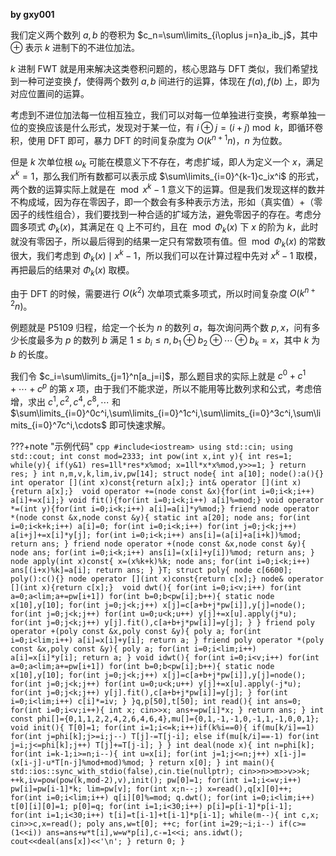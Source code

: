 **by gxy001**

我们定义两个数列 $a,b$ 的卷积为 $c_n=\sum\limits_{i\oplus j=n}a_ib_j$，其中 $\oplus$ 表示 $k$ 进制下的不进位加法。

$k$ 进制 $\text{FWT}$ 就是用来解决这类卷积问题的，核心思路与 $\text{DFT}$ 类似，我们希望找到一种可逆变换 $f$，使得两个数列 $a,b$ 间进行的运算，体现在 $f(a),f(b)$ 上，即为对应位置间的运算。

考虑到不进位加法每一位相互独立，我们可以对每一位单独进行变换，考察单独一位的变换应该是什么形式，发现对于某一位，有 $i\oplus j=(i+j)\bmod k$，即循环卷积，使用 $\text{DFT}$ 即可，暴力 $\text{DFT}$ 的时间复杂度为 $O(k^{n+1}n)$，$n$ 为位数。

但是 $k$ 次单位根 $\omega_k$ 可能在模意义下不存在，考虑扩域，即人为定义一个 $x$，满足 $x^k=1$，那么我们所有数都可以表示成 $\sum\limits_{i=0}^{k-1}c_ix^i$ 的形式，两个数的运算实际上就是在 $\bmod x^k-1$ 意义下的运算。但是我们发现这样的数并不构成域，因为存在零因子，即一个数会有多种表示方法，形如（真实值）+（零因子的线性组合），我们要找到一种合适的扩域方法，避免零因子的存在。考虑分圆多项式 $\Phi_k(x)$，其满足在 $\mathbb Q$ 上不可约，且在 $\bmod \Phi_k(x)$ 下 $x$ 的阶为 $k$，此时就没有零因子，所以最后得到的结果一定只有常数项有值。但 $\bmod \Phi_k(x)$ 的常数很大，我们考虑到 $\Phi_k(x)\mid x^k-1$，所以我们可以在计算过程中先对 $x^k-1$ 取模，再把最后的结果对 $\Phi_k(x)$ 取模。

由于 $\text{DFT}$ 的时候，需要进行 $O(k^2)$ 次单项式乘多项式，所以时间复杂度 $O(k^{n+2}n)$。

例题就是 P5109 归程，给定一个长为 $n$ 的数列 $a$，每次询问两个数 $p,x$，问有多少长度最多为 $p$ 的数列 $b$ 满足 $1\le b_i\le n,b_1\oplus b_2\oplus \cdots\oplus b_k=x$，其中 $k$ 为 $b$ 的长度。

我们令 $c_i=\sum\limits_{j=1}^n[a_j=i]$，那么题目求的实际上就是 $c^0+c^1+\cdots+ c^p$ 的第 $x$ 项，由于我们不能求逆，所以不能用等比数列求和公式，考虑倍增，求出 $c^1,c^2,c^4,c^8,\cdots$ 和 $\sum\limits_{i=0}^0c^i,\sum\limits_{i=0}^1c^i,\sum\limits_{i=0}^3c^i,\sum\limits_{i=0}^7c^i,\cdots$ 即可快速求解。



???+note "示例代码"
	```cpp
	#include<iostream>
	using std::cin;
	using std::cout;
	int const mod=2333;
	int pow(int x,int y){
		int res=1;
		while(y){
			if(y&1) res=1ll*res*x%mod;
			x=1ll*x*x%mod,y>>=1;
		}
		return res;
	}
	int n,m,v,k,lim,iv,pw[14];
	struct node{
		int a[10];
		node():a(){}
		int operator [](int x)const{return a[x];}
		int& operator [](int x){return a[x];} 
		void operator +=(node const &x){for(int i=0;i<k;i++) a[i]+=x[i];}
		void fit(){for(int i=0;i<k;i++) a[i]%=mod;}
		void operator *=(int y){for(int i=0;i<k;i++) a[i]=a[i]*y%mod;}
		friend node operator *(node const &x,node const &y){
			static int a[20];
			node ans;
			for(int i=0;i<k+k;i++) a[i]=0;
			for(int i=0;i<k;i++) for(int j=0;j<k;j++) a[i+j]+=x[i]*y[j];
			for(int i=0;i<k;i++) ans[i]=(a[i]+a[i+k])%mod;
			return ans;
		}
		friend node operator +(node const &x,node const &y){
			node ans;
			for(int i=0;i<k;i++) ans[i]=(x[i]+y[i])%mod;
			return ans;
		}
		node apply(int x)const{
			x=(x%k+k)%k;
			node ans;
			for(int i=0;i<k;i++) ans[(i+x)%k]=a[i];
			return ans;
		}
	}T;
	struct poly{
		node c[6600];
		poly():c(){}
		node operator [](int x)const{return c[x];}
		node& operator [](int x){return c[x];} 
		void dwt(){
			for(int i=0;i<v;i++)
				for(int a=0;a<lim;a+=pw[i+1])
					for(int b=0;b<pw[i];b++){
						static node x[10],y[10];
						for(int j=0;j<k;j++) x[j]=c[a+b+j*pw[i]],y[j]=node();
						for(int j=0;j<k;j++) for(int u=0;u<k;u++) y[j]+=x[u].apply(j*u);
						for(int j=0;j<k;j++) y[j].fit(),c[a+b+j*pw[i]]=y[j];
					}
		}
		friend poly operator +(poly const &x,poly const &y){
			poly a;
			for(int i=0;i<lim;i++) a[i]=x[i]+y[i];
			return a;
		}
		friend poly operator *(poly const &x,poly const &y){
			poly a;
			for(int i=0;i<lim;i++) a[i]=x[i]*y[i];
			return a;
		}
		void idwt(){
			for(int i=0;i<v;i++)
				for(int a=0;a<lim;a+=pw[i+1])
					for(int b=0;b<pw[i];b++){
						static node x[10],y[10];
						for(int j=0;j<k;j++) x[j]=c[a+b+j*pw[i]],y[j]=node();
						for(int j=0;j<k;j++) for(int u=0;u<k;u++) y[j]+=x[u].apply(-j*u);
						for(int j=0;j<k;j++) y[j].fit(),c[a+b+j*pw[i]]=y[j];
					}
			for(int i=0;i<lim;i++) c[i]*=iv;
		}
	}q,p[50],t[50];
	int read(){
		int ans=0;
		for(int i=0;i<v;i++){
			int x;
			cin>>x;
			ans+=pw[i]*x;
		}
		return ans;
	}
	int const phi[]={0,1,1,2,2,4,2,6,4,6,4},mu[]={0,1,-1,-1,0,-1,1,-1,0,0,1};
	void init(){
		T[0]=1;
		for(int i=1;i<=k;i++)if(k%i==0){
			if(mu[k/i]==1) for(int j=phi[k];j>=i;j--) T[j]-=T[j-i];
			else if(mu[k/i]==-1) for(int j=i;j<=phi[k];j++) T[j]+=T[j-i];
		}
	}
	int deal(node x){
		int n=phi[k];
		for(int i=k-1;i>=n;i--){
			int u=x[i];
			for(int j=1;j<=n;j++) x[i-j]=(x[i-j]-u*T[n-j]%mod+mod)%mod;
		}
		return x[0];
	}
	int main(){
		std::ios::sync_with_stdio(false),cin.tie(nullptr);
		cin>>n>>m>>v>>k;
		++k,iv=pow(pow(k,mod-2),v),init();
		pw[0]=1;
		for(int i=1;i<=v;i++) pw[i]=pw[i-1]*k;
		lim=pw[v];
		for(int x;n--;) x=read(),q[x][0]++;
		for(int i=0;i<lim;i++) q[i][0]%=mod;
		q.dwt();
		for(int i=0;i<lim;i++) t[0][i][0]=1;
		p[0]=q;
		for(int i=1;i<30;i++) p[i]=p[i-1]*p[i-1];
		for(int i=1;i<30;i++) t[i]=t[i-1]+t[i-1]*p[i-1];
		while(m--){
			int c,x;
			cin>>c,x=read();
			poly ans,w=t[0];
			++c;
			for(int i=29;~i;i--) if(c>=(1<<i)) ans=ans+w*t[i],w=w*p[i],c-=1<<i;
			ans.idwt();
			cout<<deal(ans[x])<<'\n';
		}
		return 0;
	}
	```
